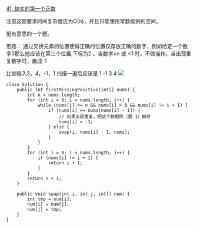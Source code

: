 [41. 缺失的第一个正数](https://leetcode-cn.com/problems/first-missing-positive/description/)

注意这题要求时间复杂度应为O(n)，并且只能使用常数级别的空间。

挺有意思的一个题。

思路：
通过交换元素的位置使得正确的位置仅存放正确的数字，例如给定一个数字3那么他应该在第三个位置,下标为2  。当数字>n 或 <1 时，不做操作。当出现重复数字时，置成-1 

比如输入3，4，-1，1  扫描一遍后应该是  1 -1 3 4
![](https://images2018.cnblogs.com/blog/653667/201807/653667-20180719223800035-933760213.png)

```
class Solution {
    public int firstMissingPositive(int[] nums) {
        int n = nums.length;
        for (int i = 0; i < nums.length; i++) {
            while (nums[i] <= n && nums[i] > 0 && nums[i] != i + 1) {
                if (nums[i] == nums[nums[i] - 1]) {
                    // 如果出现重复，把这个数删除（置-1）即可
                    nums[i] = -1;
                } else {
                    swap(i, nums[i] - 1, nums);
                }
            }
        }
        for (int i = 0; i < nums.length; i++) {
            if (nums[i] != i + 1) {
                return i + 1;
            }
        }
        return n + 1;
    }

    public void swap(int i, int j, int[] num) {
        int tmp = num[i];
        num[i] = num[j];
        num[j] = tmp;
    }
}

```